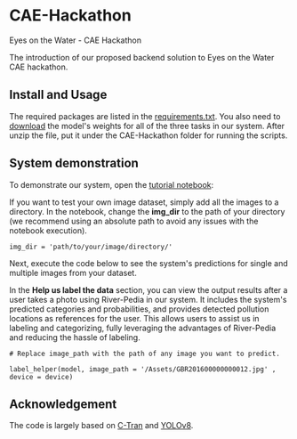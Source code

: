# CAE-Hackathon
Eyes on the Water - CAE Hackathon

The introduction of our proposed backend solution to Eyes on the Water CAE hackathon.

## Install and Usage

The required packages are listed in the [requirements.txt](requirements.txt). You also need to [download](https://drive.google.com/file/d/1yaHq3LgZcm9kNkIoFZGduZYiYw1wqvG0/view?usp=sharing) the model's weights for all of the three tasks in our system. After unzip the file, put it under the CAE-Hackathon folder for running the scripts.

## System demonstration

To demonstrate our system, open the [tutorial notebook](Demonstration.ipynb):

If you want to test your own image dataset, simply add all the images to a directory. In the notebook, change the **img_dir** to the path of your directory (we recommend using an absolute path to avoid any issues with the notebook execution).

```
img_dir = 'path/to/your/image/directory/'
```

Next, execute the code below to see the system's predictions for single and multiple images from your dataset.

In the **Help us label the data** section, you can view the output results after a user takes a photo using River-Pedia in our system. It includes the system's predicted categories and probabilities, and provides detected pollution locations as references for the user. This allows users to assist us in labeling and categorizing, fully leveraging the advantages of River-Pedia and reducing the hassle of labeling.

```
# Replace image_path with the path of any image you want to predict.

label_helper(model, image_path = '/Assets/GBR201600000000012.jpg' , device = device)
```


## Acknowledgement

The code is largely based on [C-Tran](https://github.com/QData/C-Tran) and [YOLOv8](https://github.com/ultralytics/ultralytics).
